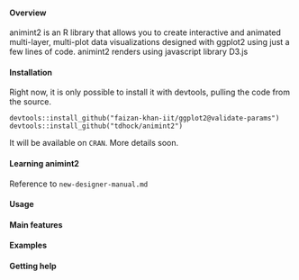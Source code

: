 #### Overview
animint2 is an R library that allows you to create interactive and animated multi-layer, multi-plot data visualizations designed with ggplot2 using just a few lines of code. 
animint2 renders using javascript library D3.js

#### Installation

Right now, it is only possible to install it with devtools, pulling the code from the source.

```
devtools::install_github("faizan-khan-iit/ggplot2@validate-params")
devtools::install_github("tdhock/animint2")
```

It will be available on `CRAN`. More details soon.

#### Learning animint2
Reference to `new-designer-manual.md`

#### Usage

#### Main features

#### Examples

#### Getting help
